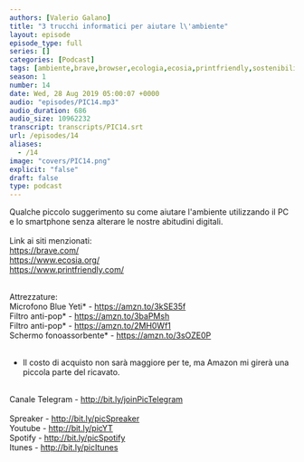 ```yaml
---
authors: [Valerio Galano]
title: "3 trucchi informatici per aiutare l\'ambiente"
layout: episode
episode_type: full
series: []
categories: [Podcast]
tags: [ambiente,brave,browser,ecologia,ecosia,printfriendly,sostenibilità]
season: 1
number: 14
date: Wed, 28 Aug 2019 05:00:07 +0000
audio: "episodes/PIC14.mp3"
audio_duration: 686
audio_size: 10962232
transcript: transcripts/PIC14.srt
url: /episodes/14
aliases: 
  - /14
image: "covers/PIC14.png"
explicit: "false"
draft: false
type: podcast
---
```

Qualche piccolo suggerimento su come aiutare l'ambiente utilizzando il PC e lo smartphone senza alterare le nostre abitudini digitali.<br />
<br />
Link ai siti menzionati:<br />
<a href="https://brave.com/" rel="noopener">https://brave.com/</a> <br />
<a href="https://www.ecosia.org/" rel="noopener">https://www.ecosia.org/</a> <br />
<a href="https://www.printfriendly.com/" rel="noopener">https://www.printfriendly.com/</a> <br />
<br />




Attrezzature:<br />
Microfono Blue Yeti* - <a href="https://amzn.to/3kSE35f" rel="noopener">https://amzn.to/3kSE35f</a>  <br />
Filtro anti-pop* - <a href="https://amzn.to/3baPMsh" rel="noopener">https://amzn.to/3baPMsh</a>  <br />
Filtro anti-pop* - <a href="https://amzn.to/2MH0Wf1" rel="noopener">https://amzn.to/2MH0Wf1</a>  <br />
Schermo fonoassorbente* - <a href="https://amzn.to/3sOZE0P" rel="noopener">https://amzn.to/3sOZE0P</a>  <br />
<br />
* Il costo di acquisto non sarà maggiore per te, ma Amazon mi girerà una piccola parte del ricavato. <br />
<br />
Canale Telegram - <a href="http://bit.ly/joinPicTelegram" rel="noopener">http://bit.ly/joinPicTelegram</a> <br />
<br />
Spreaker - <a href="http://bit.ly/picSpreaker" rel="noopener">http://bit.ly/picSpreaker</a> <br />
Youtube - <a href="http://bit.ly/picYT" rel="noopener">http://bit.ly/picYT</a> <br />
Spotify - <a href="http://bit.ly/picSpotify" rel="noopener">http://bit.ly/picSpotify</a> <br />
Itunes - <a href="http://bit.ly/picItunes" rel="noopener">http://bit.ly/picItunes</a> <br />
<br />






